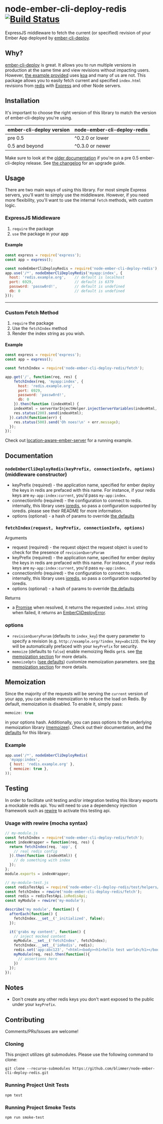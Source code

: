 # node-ember-cli-deploy-redis [![Build Status](https://travis-ci.org/blimmer/node-ember-cli-deploy-redis.svg?branch=master)](https://travis-ci.org/blimmer/node-ember-cli-deploy-redis)

ExpressJS middleware to fetch the current (or specified) revision of your Ember App deployed by [ember-cli-deploy](https://github.com/ember-cli/ember-cli-deploy).

## Why?

[ember-cli-deploy](https://github.com/ember-cli/ember-cli-deploy) is great. It allows you to run
multiple versions in production at the same time and view revisions without impacting users.
However, [the example provided](https://github.com/philipheinser/ember-lightning) uses [koa](http://koajs.com/)
and many of us are not. This package allows you to easily fetch current and specified `index.html`
revisions from [redis](http://redis.io) with [Express](expressjs.com) and other Node servers.

## Installation

It's important to choose the right version of this library to match the version of
ember-cli-deploy you're using.

| ember-cli-deploy version | node-ember-cli-deploy-redis |
|--------------------------|-----------------------------|
| pre 0.5                  | ^0.2.0 or lower             |
| 0.5 and beyond           | ^0.3.0 or newer             |

Make sure to look at the
[older documentation](https://github.com/blimmer/node-ember-cli-deploy-redis/blob/v0.2.0/README.md)
if you're on a pre 0.5 ember-cli-deploy release.
See [the changelog](https://github.com/blimmer/node-ember-cli-deploy-redis/blob/develop/CHANGELOG.md#030---2015-11-07)
for an upgrade guide.

## Usage

There are two main ways of using this library. For most simple Express servers, you'll
want to simply use the middleware. However, if you need more flexibility, you'll
want to use the internal `fetch` methods, with custom logic.

### ExpressJS Middleware

1. `require` the package
2. `use` the package in your app

#### Example

```javascript
const express = require('express');
const app = express();

const nodeEmberCliDeployRedis = require('node-ember-cli-deploy-redis');
app.use('/*', nodeEmberCliDeployRedis('myapp:index', {
  host: 'redis.example.org',    // default is localhost
  port: 6929,                   // default is 6379
  password: 'passw0rd!',        // default is undefined
  db: 0                         // default is undefined
}));
```

<hr>

### Custom Fetch Method

1. `require` the package
2. Use the `fetchIndex` method
3. Render the index string as you wish.

#### Example

```javascript
const express = require('express');
const app = express();

const fetchIndex = require('node-ember-cli-deploy-redis/fetch');

app.get('/', function(req, res) {
    fetchIndex(req, 'myapp:index', {
      host: 'redis.example.org',
      port: 6929,
      password: 'passw0rd!',
      db: 0
    }).then(function (indexHtml) {
    indexHtml = serverVarInjectHelper.injectServerVariables(indexHtml, req);
    res.status(200).send(indexHtml);
  }).catch(function(err) {
    res.status(500).send('Oh noes!\n' + err.message);
  });
});
```
Check out [location-aware-ember-server](https://github.com/blimmer/location-aware-ember-server) for a running example.

## Documentation

### `nodeEmberCliDeployRedis(keyPrefix, connectionInfo, options)` (middleware constructor)

* keyPrefix (required) - the application name, specified for ember deploy
   the keys in redis are prefaced with this name. For instance, if your redis keys are `my-app:index:current`, you'd pass `my-app:index`.
* connectionInfo (required) - the configuration to connect to redis.
   internally, this library uses [ioredis](https://github.com/luin/ioredis), so pass a configuration supported by ioredis. please see their README for more information.
* options (optional) - a hash of params to override [the defaults](https://github.com/blimmer/node-ember-cli-deploy-redis/blob/develop/README.md#options)

### `fetchIndex(request, keyPrefix, connectionInfo, options)`

Arguments

* request (required) - the request object
   the request object is used to check for the presence of `revisionQueryParam`
* keyPrefix (required) - the application name, specified for ember deploy
   the keys in redis are prefaced with this name. For instance, if your redis keys are `my-app:index:current`, you'd pass `my-app:index`.
* connectionInfo (required) - the configuration to connect to redis.
   internally, this library uses [ioredis](https://github.com/luin/ioredis), so pass a configuration supported by ioredis.
* options (optional) - a hash of params to override [the defaults](https://github.com/blimmer/node-ember-cli-deploy-redis/blob/develop/README.md#options)

Returns

* a [Promise](https://github.com/petkaantonov/bluebird/blob/master/API.md#core)
   when resolved, it returns the requested `index.html` string
   when failed, it returns an [EmberCliDeployError](https://github.com/blimmer/node-ember-cli-deploy-redis/blob/develop/errors/ember-cli-deploy-error.js).

### options

* `revisionQueryParam` (defaults to `index_key`)
   the query parameter to specify a revision (e.g. `http://example.org/?index_key=abc123`). the key will be automatically prefaced with your `keyPrefix` for security.
* `memoize` (defaults to `false`)
   enable memoizing Redis `get`s. see [the memoization section](#Memoization) for more details.
* `memoizeOpts` ([see defaults](https://github.com/blimmer/node-ember-cli-deploy-redis/blob/master/fetch.js#L18))
   customize memoization parameters. see [the memoization section](#Memoization) for more details.

## Memoization

Since the majority of the requests will be serving the `current` version of your
app, you can enable memoization to reduce the load on Redis. By default, memoization
is disabled. To enable it, simply pass:

```javascript
memoize: true
```

in your options hash. Additionally, you can pass options to the underlying memoization
library ([memoizee](https://github.com/medikoo/memoizee)). Check out their documentation,
and the [defaults](https://github.com/blimmer/node-ember-cli-deploy-redis/blob/master/fetch.js#L18)
for this library.

### Example

```javascript
app.use('/*', nodeEmberCliDeployRedis(
  'myapp:index',
  { host: 'redis.example.org' },
  { memoize: true },
));
```

## Testing

In order to facilitate unit testing and/or integration testing this
library exports a mockable redis api.  You will need to use a
dependency injection framework such as
[rewire](https://github.com/jhnns/rewire) to activate this testing api.

### Usage with rewire (mocha syntax)

```javascript
// my-module.js
const fetchIndex = require('node-ember-cli-deploy-redis/fetch');
const indexWrapper = function(req, res) {
  return fetchIndex(req, 'app', {
    // real redis config
  }).then(function (indexHtml)) {
    // do something with index
  });
};
module.exports = indexWrapper;

// my-module-test.js
const redisTestApi = require('node-ember-cli-deploy-redis/test/helpers/test-api');
const fetchIndex = rewire('node-ember-cli-deploy-redis/fetch');
const redis = redisTestApi.ioRedisApi;
const myModule = rewire('my-module');

describe('my module', function() {
  afterEach(function() {
    fetchIndex.__set__('_initialized', false);
  });

  it('grabs my content', function() {
    // inject mocked content
    myModule.__set__('fetchIndex', fetchIndex);
    fetchIndex.__set__('ioRedis', redis);
    redis.set('app:abc123', "<html><body><h1>hello test world</h1></body></html>");
    myModule(req, res).then(function(){
      // assertions here
    })
  });
});
```

## Notes

* Don't create any other redis keys you don't want exposed to the public under your `keyPrefix`.

## Contributing

Comments/PRs/Issues are welcome!

### Cloning

This project utilizes git submodules. Please use the following command to clone:

```console
git clone --recurse-submodules https://github.com/blimmer/node-ember-cli-deploy-redis.git
```

### Running Project Unit Tests

```console
npm test
```

### Running Project Smoke Tests

```console
npm run smoke-test
```
